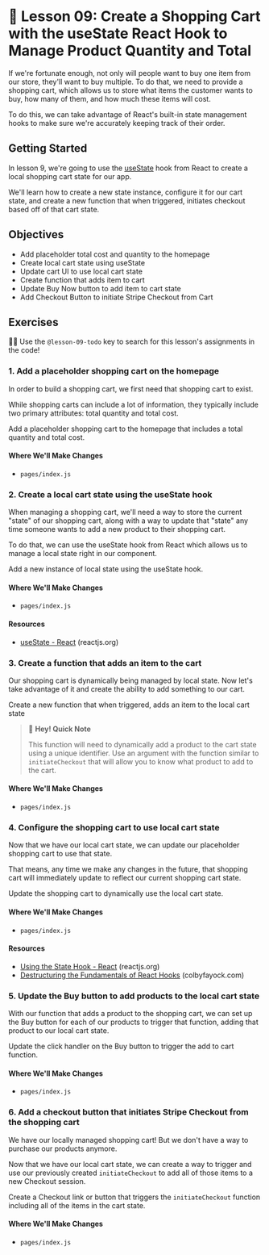 # 📓 Lesson 09: Create a Shopping Cart with the useState React Hook to Manage Product Quantity and Total

If we're fortunate enough, not only will people want to buy one item from our store, they'll want to buy multiple. To do that, we need to provide a shopping cart, which allows us to store what items the customer wants to buy, how many of them, and how much these items will cost.

To do this, we can take advantage of React's built-in state management hooks to make sure we're accurately keeping track of their order.

## Getting Started

In lesson 9, we're going to use the [useState](https://reactjs.org/docs/hooks-reference.html#usestate) hook from React to create a local shopping cart state for our app.

We'll learn how to create a new state instance, configure it for our cart state, and create a new function that when triggered, initiates checkout based off of that cart state.

## Objectives
* Add placeholder total cost and quantity to the homepage
* Create local cart state using useState
* Update cart UI to use local cart state
* Create function that adds item to cart
* Update Buy Now button to add item to cart state
* Add Checkout Button to initiate Stripe Checkout from Cart

## Exercises

🕵️‍♂️ Use the `@lesson-09-todo` key to search for this lesson's assignments in the code!

### 1. Add a placeholder shopping cart on the homepage

In order to build a shopping cart, we first need that shopping cart to exist.

While shopping carts can include a lot of information, they typically include two primary attributes: total quantity and total cost.

Add a placeholder shopping cart to the homepage that includes a total quantity and total cost.

#### Where We'll Make Changes
* `pages/index.js`

### 2. Create a local cart state using the useState hook

When managing a shopping cart, we'll need a way to store the current "state" of our shopping cart, along with a way to update that "state" any time someone wants to add a new product to their shopping cart.

To do that, we can use the useState hook from React which allows us to manage a local state right in our component.

Add a new instance of local state using the useState hook.

#### Where We'll Make Changes
* `pages/index.js`

#### Resources
* [useState - React](https://reactjs.org/docs/hooks-reference.html#usestate) (reactjs.org)

### 3. Create a function that adds an item to the cart

Our shopping cart is dynamically being managed by local state. Now let's take advantage of it and create the ability to add something to our cart.

Create a new function that when triggered, adds an item to the local cart state

> 👋 **Hey! Quick Note**
>
> This function will need to dynamically add a product to the cart state using a unique identifier. Use an argument with the function similar to `initiateCheckout` that will allow you to know what product to add to the cart.

#### Where We'll Make Changes
* `pages/index.js`

### 4. Configure the shopping cart to use local cart state

Now that we have our local cart state, we can update our placeholder shopping cart to use that state.

That means, any time we make any changes in the future, that shopping cart will immediately update to reflect our current shopping cart state.

Update the shopping cart to dynamically use the local cart state.

#### Where We'll Make Changes
* `pages/index.js`

#### Resources
* [Using the State Hook - React](https://reactjs.org/docs/hooks-state.html) (reactjs.org)
* [Destructuring the Fundamentals of React Hooks](https://www.colbyfayock.com/2019/04/destructuring-the-fundamentals-of-react-hooks/) (colbyfayock.com)

### 5. Update the Buy button to add products to the local cart state

With our function that adds a product to the shopping cart, we can set up the Buy button for each of our products to trigger that function, adding that product to our local cart state.

Update the click handler on the Buy button to trigger the add to cart function.

#### Where We'll Make Changes
* `pages/index.js`

### 6. Add a checkout button that initiates Stripe Checkout from the shopping cart

We have our locally managed shopping cart! But we don't have a way to purchase our products anymore.

Now that we have our local cart state, we can create a way to trigger and use our previously created `initiateCheckout` to add all of those items to a new Checkout session.

Create a Checkout link or button that triggers the `initiateCheckout` function including all of the items in the cart state.

#### Where We'll Make Changes
* `pages/index.js`